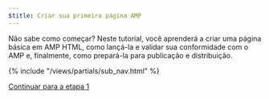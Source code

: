 ```yaml
---
$title: Criar sua primeira página AMP
---
```


Não sabe como começar? Neste tutorial, você aprenderá a criar uma página básica em AMP HTML, como lançá-la e validar sua conformidade com o AMP e, finalmente, como prepará-la para publicação e distribuição.

{% include "/views/partials/sub_nav.html" %}

<a class="button go-button" href="/pt_br/docs/tutorials/create/basic_markup.html">Continuar para a etapa 1</a>
